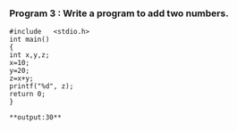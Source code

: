 ### Program 3 : Write a program to add two numbers.
```
#include   <stdio.h>
int main()
{
int x,y,z;
x=10;
y=20;
z=x+y;
printf("%d", z);
return 0;
} 

**output:30**
